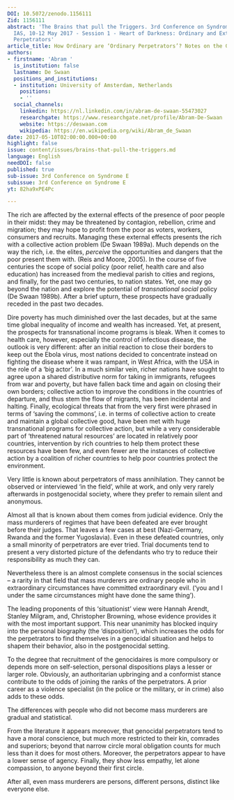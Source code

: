 ```yaml
---
DOI: 10.5072/zenodo.1156111
Zid: 1156111
abstract: 'The Brains that pull the Triggers. 3rd Conference on Syndrome E, Paris
  IAS, 10-12 May 2017 - Session 1 - Heart of Darkness: Ordinary and Extraordinary
  Perpetrators'
article_title: How Ordinary are ‘Ordinary Perpetrators’? Notes on the Genocidal Mentality
authors:
- firstname: 'Abram '
  is_institution: false
  lastname: De Swaan
  positions_and_institutions:
  - institution: University of Amsterdam, Netherlands
    positions:
    - ''
  social_channels:
    linkedin: https://nl.linkedin.com/in/abram-de-swaan-55473027
    researchgate: https://www.researchgate.net/profile/Abram-De-Swaan
    website: https://deswaan.com
    wikipedia: https://en.wikipedia.org/wiki/Abram_de_Swaan
date: 2017-05-10T02:00:00.000+00:00
highlight: false
issue: content/issues/brains-that-pull-the-triggers.md
language: English
needDOI: false
published: true
sub-issue: 3rd Conference on Syndrome E
subissue: 3rd Conference on Syndrome E
yt: 82ha9xPE4Pc

---
```

The rich are affected by the external effects of the presence of poor people in their midst: they may be threatened by contagion, rebellion, crime and migration; they may hope to profit from the poor as voters, workers, consumers and recruits. Managing these external effects presents the rich with a collective action problem (De Swaan 1989a). Much depends on the way the rich, i.e. the elites, _perceive_ the opportunities and dangers that the poor present them with. (Reis and Moore, 2005). In the course of five centuries the scope of social policy (poor relief, health care and also education) has increased from the medieval parish to cities and regions, and finally, for the past two centuries, to nation states. Yet, one may go beyond the nation and explore the potential of _transnational social_ policy (De Swaan 1989b). After a brief upturn, these prospects have gradually receded in the past two decades.

Dire poverty has much diminished over the last decades, but at the same time global inequality of income and wealth has increased. Yet, at present, the prospects for transnational income programs is bleak. When it comes to health care, however, especially the control of infectious disease, the outlook is very different: after an initial reaction to close their borders to keep out the Ebola virus, most nations decided to concentrate instead on fighting the disease where it was rampant, in West Africa, with the USA in the role of a ‘big actor’. In a much similar vein, richer nations have sought to agree upon a shared distributive norm for taking in immigrants, refugees from war and poverty, but have fallen back time and again on closing their own borders; collective action to improve the conditions in the countries of departure, and thus stem the flow of migrants, has been incidental and halting. Finally, ecological threats that from the very first were phrased in terms of ‘saving the commons’, i.e. in terms of collective action to create and maintain a global collective good, have been met with huge transnational programs for collective action, but while a very considerable part of ‘threatened natural resources’ are located in relatively poor countries, intervention by rich countries to help them protect these resources have been few, and even fewer are the instances of collective action by a coalition of richer countries to help poor countries protect the environment.

Very little is known about perpetrators of mass annihilation. They cannot be observed or interviewed ‘in the field’, while at work, and only very rarely afterwards in postgenocidal society, where they prefer to remain silent and anonymous.

Almost all that is known about them comes from judicial evidence. Only the mass murderers of regimes that have been defeated are ever brought before their judges. That leaves a few cases at best (Nazi-Germany, Rwanda and the former Yugoslavia). Even in these defeated countries, only a small minority of perpetrators are ever tried. Trial documents tend to present a very distorted picture of the defendants who try to reduce their responsibility as much they can.

Nevertheless there is an almost complete consensus in the social sciences – a rarity in that field that mass murderers are ordinary people who in extraordinary circumstances have committed extraordinary evil. (‘you and I under the same circumstances might have done the same thing’).

The leading proponents of this ‘situationist’ view were Hannah Arendt, Stanley Milgram, and, Christopher Browning, whose evidence provides it with the most important support. This near unanimity has blocked inquiry into the personal biography (the ‘disposition’), which increases the odds for the perpetrators to find themselves in a genocidal situation and helps to shapem their behavior, also in the postgenocidal setting.

To the degree that recruitment of the genocidaires is more compulsory or depends more on self-selection, personal dispositions plays a lesser or larger role. Obviously, an authoritarian upbringing and a conformist stance contribute to the odds of joining the ranks of the perpetrators. A prior career as a violence specialist (in the police or the military, or in crime) also adds to these odds.

The differences with people who did not become mass murderers are gradual and statistical.

From the literature it appears moreover, that genocidal perpetrators tend to have a moral conscience, but much more restricted to their kin, comrades and superiors; beyond that narrow circle moral obligation counts for much less than it does for most others. Moreover, the perpetrators appear to have a lower sense of agency. Finally, they show less empathy, let alone compassion, to anyone beyond their first circle.

After all, even mass murderers are persons, different persons, distinct like everyone else.

<Youtube yt="82ha9xPE4Pc" caption="How Ordinary are ‘Ordinary Perpetrators’? Notes on the Genocidal Mentality"></Youtube>